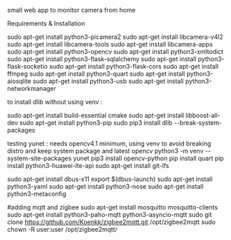 small web app to monitor camera from home

Requirements & Installation

sudo apt-get install python3-picamera2
sudo apt-get install libcamera-v4l2
sudo apt-get install libcamera-tools
 sudo apt-get install libcamera-apps
sudo apt-get install python3-opencv
sudo apt-get install python3-xmltodict
sudo apt-get install python3-flask-sqlalchemy
sudo apt-get install python3-flask-socketio
sudo apt-get install python3-flask-cors
sudo apt-get install ffmpeg
sudo apt-get install python3-quart
sudo apt-get install python3-aiosqlite
sudo apt-get install python3-usb
sudo apt-get install python3-networkmanager


to install dlib without using venv :

sudo apt-get install build-essential cmake
sudo apt-get install libboost-all-dev
sudo apt-get install python3-pip
 sudo pip3 install dlib --break-system-packages


testing yunet : needs opencv4.1 minimum, using venv to avoid breaking distro and keep system package and latest opencv
python3 -m venv --system-site-packages yunet
pip3 install opencv-python
pip install quart
pip install python3-huawei-lte-api
sudo apt-get install git-lfs

sudo apt-get install dbus-x11
export $(dbus-launch)
sudo apt-get install python3-yaml
sudo apt-get install python3-nose
sudo apt-get install python3-metaconfig

#adding mqtt and zigbee
sudo apt-get install mosquitto mosquitto-clients
sudo apt-get install python3-paho-mqtt python3-asyncio-mqtt
sudo git clone https://github.com/Koenkk/zigbee2mqtt.git /opt/zigbee2mqtt
sudo chown -R user:user /opt/zigbee2mqtt/


